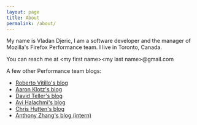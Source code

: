 ```yaml
---
layout: page
title: About
permalink: /about/
---
```


My name is Vladan Djeric, I am a software developer and the manager of Mozilla's Firefox Performance team. I live in Toronto, Canada.

You can reach me at &lt;my first name&gt;&lt;my last name&gt;@gmail.com

A few other Performance team blogs:

* [Roberto Vitillo's blog](http://robertovitillo.com/)
* [Aaron Klotz's blog](http://dblohm7.ca/)
* [David Teller's blog](https://dutherenverseauborddelatable.wordpress.com/)
* [Avi Halachmi's blog](http://avih.github.io/)
* [Chris Hutten's blog](https://chuttenblog.wordpress.com/)
* [Anthony Zhang's blog (intern)](http://anthony-zhang.me/blog/telemetry-demystified/)

